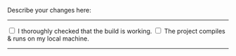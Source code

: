 Describe your changes here:






______________________________________________________________________

<input type="checkbox"> I thoroughly checked that the build is working.
<input type="checkbox"> The project compiles & runs on my local machine.

______________________________________________________________________
